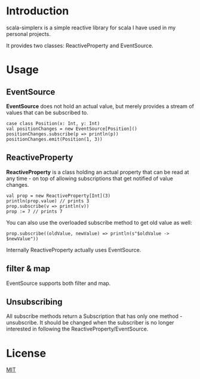 # Introduction

scala-simplerx is a simple reactive library for scala I have used in my
personal projects.

It provides two classes: ReactiveProperty and EventSource.

# Usage

## EventSource

**EventSource** does not hold an actual value, but merely provides a stream of
values that can be subscribed to.

    case class Position(x: Int, y: Int)
    val positionChanges = new EventSource[Position]()
    positionChanges.subscribe(p => println(p))
    positionChanges.emit(Position(1, 3))

## ReactiveProperty

**ReactiveProperty** is a class holding an actual property that can be read at any
time - on top of allowing subscriptions that get notified of value changes.

    val prop = new ReactiveProperty[Int](3)
    println(prop.value) // prints 3
    prop.subscribe(v => println(v))
    prop := 7 // prints 7

You can also use the overloaded subscribe method to get old value as well:

    prop.subscribe((oldValue, newValue) => println(s"$oldValue -> $newValue"))

Internally ReactiveProperty actually uses EventSource.

## filter & map

EventSource supports both filter and map.

## Unsubscribing

All subscribe methods return a Subscription that has only one method -
unsubscribe. It should be changed when the subscriber is no longer interested
in following the ReactiveProperty/EventSource.

# License

[MIT](http://opensource.org/licenses/MIT)

